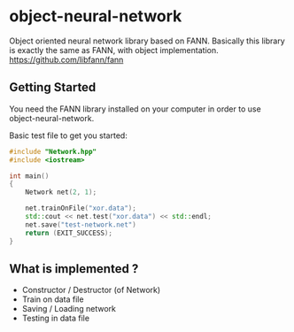 # object-neural-network
Object oriented neural network library based on FANN.
Basically this library is exactly the same as FANN, with object implementation.
https://github.com/libfann/fann

## Getting Started
You need the FANN library installed on your computer in order to use object-neural-network.

Basic test file to get you started:
```cpp
#include "Network.hpp"
#include <iostream>

int main()
{
    Network net(2, 1);

    net.trainOnFile("xor.data");
    std::cout << net.test("xor.data") << std::endl;
    net.save("test-network.net")
    return (EXIT_SUCCESS);
}
```

## What is implemented ?
- Constructor / Destructor (of Network)
- Train on data file
- Saving / Loading network
- Testing in data file
